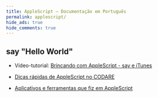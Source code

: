 ```yaml
---
title: AppleScript – Documentação em Português
permalink: applescript/
hide_ads: true
hide_comments: true
---
```


## say "Hello World"

- Vídeo-tutorial: [Brincando com AppleScript - say e iTunes](http://aurelio.net/blog/2009/11/26/quer-brincar-de-applescript/)

- [Dicas rápidas de AppleScript no CODARE](http://codare.net/category/applescript/)

- [Aplicativos e ferramentas que fiz em AppleScript](http://aurelio.net/projects/)
